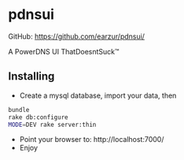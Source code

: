 # pdnsui

GitHub: https://github.com/earzur/pdnsui/

A PowerDNS UI ThatDoesntSuck™

## Installing

- Create a mysql database, import your data, then

```bash
bundle
rake db:configure
MODE=DEV rake server:thin
```

- Point your browser to: http://localhost:7000/
- Enjoy

